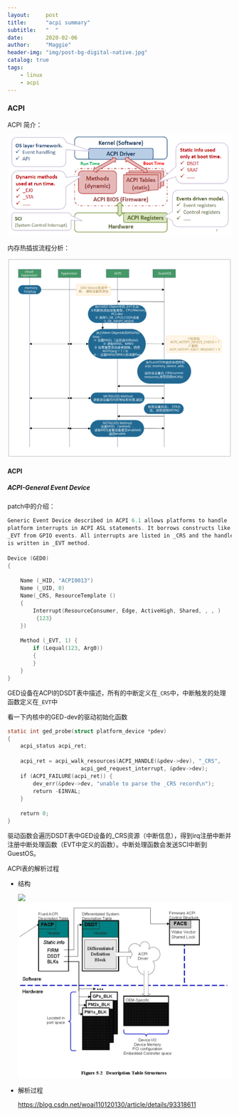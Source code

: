 ```yaml
---
layout:     post
title:      "acpi summary"
subtitle:   "  "
date:       2020-02-06
author:     "Maggie"
header-img: "img/post-bg-digital-native.jpg"
catalog: true
tags:
    - linux
    - acpi
---
```




### ACPI 

ACPI 简介：

![](/img/in-post/post-acpi-summary1.bmp)



内存热插拔流程分析：

![](/img/in-post/post-acpi-memory-hotplug.svg)



#### ACPI

##### ACPI-General Event Device

patch中的介绍：

```c
Generic Event Device described in ACPI 6.1 allows platforms to handle
platform interrupts in ACPI ASL statements. It borrows constructs like
_EVT from GPIO events. All interrupts are listed in _CRS and the handler
is written in _EVT method. 

Device (GED0)
{

	Name (_HID, "ACPI0013")
	Name (_UID, 0)
	Name(_CRS, ResourceTemplate ()
	{
		Interrupt(ResourceConsumer, Edge, ActiveHigh, Shared, , , )
		 {123}
	})

	Method (_EVT, 1) {
		if (Lequal(123, Arg0))
		{
		}
	}
}
```

GED设备在ACPI的DSDT表中描述，所有的中断定义在`_CRS`中，中断触发的处理函数定义在`_EVT`中



看一下内核中的GED-dev的驱动初始化函数

```c
static int ged_probe(struct platform_device *pdev)
{
    acpi_status acpi_ret;

    acpi_ret = acpi_walk_resources(ACPI_HANDLE(&pdev->dev), "_CRS",
                       acpi_ged_request_interrupt, &pdev->dev);
    if (ACPI_FAILURE(acpi_ret)) {
        dev_err(&pdev->dev, "unable to parse the _CRS record\n");
        return -EINVAL;
    }

    return 0;
}
```

驱动函数会遍历DSDT表中GED设备的_CRS资源（中断信息），得到irq注册中断并注册中断处理函数（EVT中定义的函数）。中断处理函数会发送SCI中断到GuestOS。



ACPI表的解析过程

* 结构

  ![](/img/in-post/acpi_table.bmp)
  ![](/img/in-post/fadt_table.bmp)

* 解析过程

  https://blog.csdn.net/woai110120130/article/details/93318611
